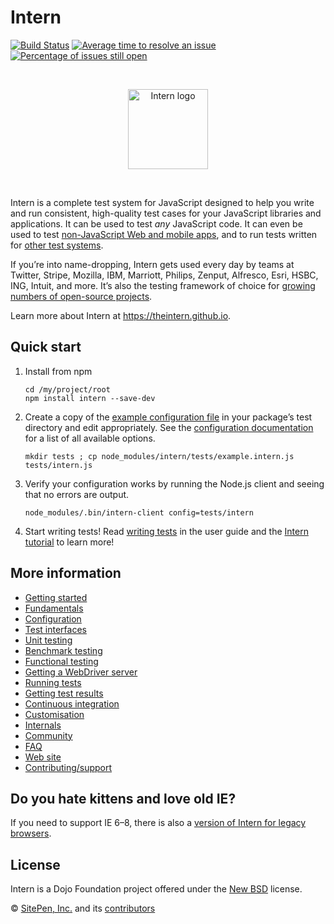 # Intern

<!-- start-github-only -->
[![Build Status](https://travis-ci.org/theintern/intern.svg?branch=master)](https://travis-ci.org/theintern/intern)
[![Average time to resolve an issue](http://isitmaintained.com/badge/resolution/theintern/intern.svg)](http://isitmaintained.com/project/theintern/intern "Average time to resolve an issue")
[![Percentage of issues still open](http://isitmaintained.com/badge/open/theintern/intern.svg)](http://isitmaintained.com/project/theintern/intern "Percentage of issues still open")

<br><p align="center"><img src="https://cdn.rawgit.com/theintern/intern/master/docs/logo.svg" alt="Intern logo" height="128"></p><br>
<!-- end-github-only -->

Intern is a complete test system for JavaScript designed to help you write and run consistent, high-quality test
cases for your JavaScript libraries and applications. It can be used to test *any* JavaScript code. It can even be used
to test [non-JavaScript Web and mobile apps](https://theintern.github.io/intern/#native-apps), and to run tests written
for [other test systems](https://theintern.github.io/intern/#custom-interfaces).

If you’re into name-dropping, Intern gets used every day by teams at Twitter, Stripe, Mozilla, IBM, Marriott, Philips,
Zenput, Alfresco, Esri, HSBC, ING, Intuit, and more. It’s also the testing framework of choice for
[growing numbers of open-source projects](https://github.com/search?p=2&q=tests+filename%3Aintern.js&ref=searchresults&type=Code&utf8=%E2%9C%93).

Learn more about Intern at https://theintern.github.io.

## Quick start

1. Install from npm

   ```
   cd /my/project/root
   npm install intern --save-dev
   ```

2. Create a copy of the [example configuration file](https://github.com/theintern/intern/blob/master/tests/example.intern.js) in your package’s test directory and edit appropriately. See the
[configuration documentation](https://theintern.github.io/intern/#common-config) for a list of all available options.

   ```
   mkdir tests ; cp node_modules/intern/tests/example.intern.js tests/intern.js
   ```

3. Verify your configuration works by running the Node.js client and seeing that no errors are output.

   ```
   node_modules/.bin/intern-client config=tests/intern
   ```

4. Start writing tests! Read [writing tests](https://theintern.github.io/intern/#writing-unit-test) in the user guide
and the [Intern tutorial](https://github.com/theintern/intern-tutorial) to learn more!

## More information

* [Getting started](docs/getting-started.md)
* [Fundamentals](docs/fundamentals.md)
* [Configuration](docs/configuration.md)
* [Test interfaces](docs/interfaces.md)
* [Unit testing](docs/unit-testing.md)
* [Benchmark testing](docs/benchmark-testing.md)
* [Functional testing](docs/functional-testing.md)
* [Getting a WebDriver server](docs/webdriver-server.md)
* [Running tests](docs/running.md)
* [Getting test results](docs/reporters.md)
* [Continuous integration](docs/ci.md)
* [Customisation](docs/customisation.md)
* [Internals](docs/internals.md)
* [Community](docs/community.md)
* [FAQ](docs/faq.md)
* [Web site](https://theintern.github.io)
* [Contributing/support](https://github.com/theintern/intern/blob/master/CONTRIBUTING.md)

## Do you hate kittens and love old IE?

If you need to support IE 6–8, there is also a
[version of Intern for legacy browsers](https://github.com/theintern/intern/tree/geezer "geezer branch").

<!-- start-github-only -->
## License

Intern is a Dojo Foundation project offered under the [New BSD](LICENSE) license.

© [SitePen, Inc.](http://sitepen.com) and its [contributors](https://github.com/theintern/intern/graphs/contributors)
<!-- end-github-only -->
